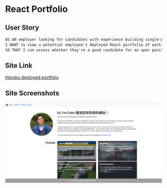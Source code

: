 # React Portfolio

## **User Story**

```md
AS AN employer looking for candidates with experience building single-page applications
I WANT to view a potential employee's deployed React portfolio of work samples
SO THAT I can assess whether they're a good candidate for an open position
```

## **Site Link**

[Heroku deployed portfolio](https://colinbrindle.herokuapp.com/)

## **Site Screenshots**

![Site screenshot](./src//components/imgs/site.png)
